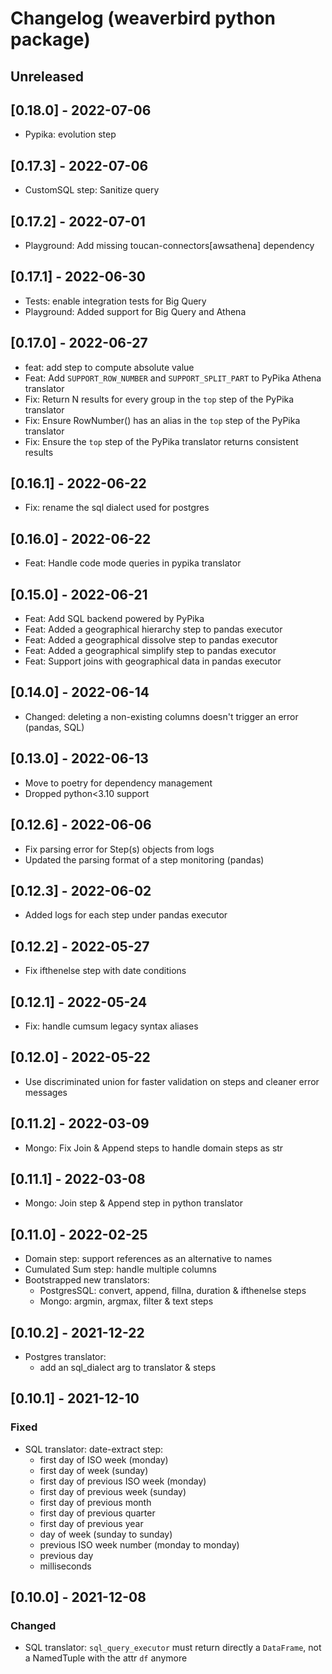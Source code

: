 # Changelog (weaverbird python package)

## Unreleased

## [0.18.0] - 2022-07-06

- Pypika: evolution step

## [0.17.3] - 2022-07-06

- CustomSQL step: Sanitize query

## [0.17.2] - 2022-07-01

- Playground: Add missing toucan-connectors[awsathena] dependency

## [0.17.1] - 2022-06-30

- Tests: enable integration tests for Big Query
- Playground: Added support for Big Query and Athena

## [0.17.0] - 2022-06-27

- feat: add step to compute absolute value
- Feat: Add `SUPPORT_ROW_NUMBER` and `SUPPORT_SPLIT_PART` to PyPika Athena translator
- Fix: Return N results for every group in the `top` step of the PyPika translator
- Fix: Ensure RowNumber() has an alias in the `top` step of the PyPika translator
- Fix: Ensure the `top` step of the PyPika translator returns consistent results

## [0.16.1] - 2022-06-22

- Fix: rename the sql dialect used for postgres

## [0.16.0] - 2022-06-22

- Feat: Handle code mode queries in pypika translator

## [0.15.0] - 2022-06-21

- Feat: Add SQL backend powered by PyPika
- Feat: Added a geographical hierarchy step to pandas executor
- Feat: Added a geographical dissolve step to pandas executor
- Feat: Added a geographical simplify step to pandas executor
- Feat: Support joins with geographical data in pandas executor

## [0.14.0] - 2022-06-14

- Changed: deleting a non-existing columns doesn't trigger an error (pandas, SQL)

## [0.13.0] - 2022-06-13

- Move to poetry for dependency management
- Dropped python<3.10 support

## [0.12.6] - 2022-06-06

- Fix parsing error for Step(s) objects from logs
- Updated the parsing format of a step monitoring (pandas)

## [0.12.3] - 2022-06-02

- Added logs for each step under pandas executor

## [0.12.2] - 2022-05-27

- Fix ifthenelse step with date conditions

## [0.12.1] - 2022-05-24

- Fix: handle cumsum legacy syntax aliases

## [0.12.0] - 2022-05-22

- Use discriminated union for faster validation on steps and cleaner error messages

## [0.11.2] - 2022-03-09

- Mongo: Fix Join & Append steps to handle domain steps as str

## [0.11.1] - 2022-03-08

- Mongo: Join step & Append step in python translator


## [0.11.0] - 2022-02-25

- Domain step: support references as an alternative to names
- Cumulated Sum step: handle multiple columns
- Bootstrapped new translators:
  - PostgresSQL: convert, append, fillna, duration & ifthenelse steps
  - Mongo: argmin, argmax, filter & text steps

## [0.10.2] - 2021-12-22

- Postgres translator:
  - add an sql_dialect arg to translator & steps


## [0.10.1] - 2021-12-10

### Fixed

- SQL translator: date-extract step:
  - first day of ISO week (monday)
  - first day of week (sunday)
  - first day of previous ISO week (monday)
  - first day of previous week (sunday)
  - first day of previous month
  - first day of previous quarter
  - first day of previous year
  - day of week (sunday to sunday)
  - previous ISO week number (monday to monday)
  - previous day
  - milliseconds

## [0.10.0] - 2021-12-08

### Changed
- SQL translator: `sql_query_executor` must return directly a `DataFrame`, not a NamedTuple with the attr `df` anymore
